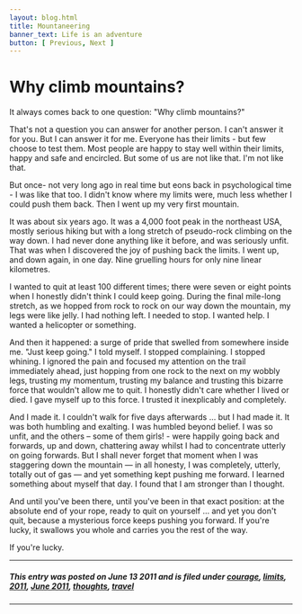 ```yaml
---
layout: blog.html
title: Mountaneering
banner_text: Life is an adventure
button: [ Previous, Next ]
---
```


# Why climb mountains?

It always comes back to one question: "Why climb mountains?"

That's not a question you can answer for another person. I can't answer it for you. But I can answer it for me. Everyone has their limits - but few choose to test them. Most people are happy to stay well within their limits, happy and safe and encircled. But some of us are not like that. I'm not like that.

But once- not very long ago in real time but eons back in psychological time - I was like that too. I didn't know where my limits were, much less whether I could push them back. Then I went up my very first mountain.

It was about six years ago. It was a 4,000 foot peak in the northeast USA, mostly serious hiking but with a long stretch of pseudo-rock climbing on the way down. I had never done anything like it before, and was seriously unfit. That was when I discovered the joy of pushing back the limits. I went up, and down again, in one day. Nine gruelling hours for only nine linear kilometres.

I wanted to quit at least 100 different times; there were seven or eight points when I honestly didn't think I could keep going. During the final mile-long stretch, as we hopped from rock to rock on our way down the mountain, my legs were like jelly. I had nothing left. I needed to stop. I wanted help. I wanted a helicopter or something.

And then it happened: a surge of pride that swelled from somewhere inside me. "Just keep going." I told myself. I stopped complaining. I stopped whining. I ignored the pain and focused my attention on the trail immediately ahead, just hopping from one rock to the next on my wobbly legs, trusting my momentum, trusting my balance and trusting this bizarre force that wouldn't allow me to quit. I honestly didn't care whether I lived or died. I gave myself up to this force. I trusted it inexplicably and completely.

And I made it. I couldn't walk for five days afterwards … but I had made it. It was both humbling and exalting. I was humbled beyond belief. I was so unfit, and the others – some of them girls! - were happily going back and forwards, up and down, chattering away whilst I had to concentrate utterly on going forwards. But I shall never forget that moment when I was staggering down the mountain — in all honesty, I was completely, utterly, totally out of gas — and yet something kept pushing me forward. I learned something about myself that day. I found that I am stronger than I thought.

And until you've been there, until you've been in that exact position: at the absolute end of your rope, ready to quit on yourself … and yet you don't quit, because a mysterious force keeps pushing you forward. If you're lucky, it swallows you whole and carries you the rest of the way.

If you're lucky.

---

##### _This entry was posted on June 13 2011 and is filed under [courage](#), [limits](#), [2011](#), [June 2011](#), [thoughts](#), [travel](#)_

---
